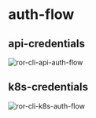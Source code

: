 # auth-flow

## api-credentials

![ror-cli-api-auth-flow](/ror/images/ror-cli-api-auth-flow.png)

## k8s-credentials

![ror-cli-k8s-auth-flow](/ror/images/ror-cli-k8s-auth-flow.png)
